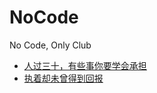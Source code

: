 # NoCode
No Code, Only Club

- [人过三十，有些事你要学会承担](./a/thirty-years-old.md)
- [执着却未曾得到回报](./a/no-gains-for-your-dedications.md)
